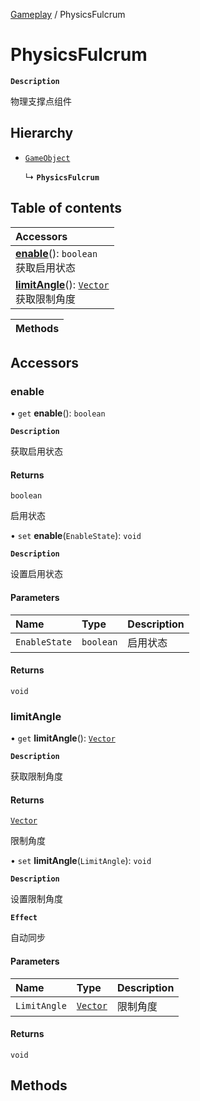 [Gameplay](../modules/Gameplay.Gameplay.md) / PhysicsFulcrum

# PhysicsFulcrum <Badge type="tip" text="Class" />

**`Description`**

物理支撑点组件

## Hierarchy

- [`GameObject`](Gameplay.GameObject.md)

  ↳ **`PhysicsFulcrum`**

## Table of contents

| Accessors |
| :-----|
| **[enable](Gameplay.PhysicsFulcrum.md#enable)**(): `boolean` <br> 获取启用状态|
| **[limitAngle](Gameplay.PhysicsFulcrum.md#limitangle)**(): [`Vector`](Type.Vector.md) <br> 获取限制角度|

| Methods |
| :-----|

## Accessors

### enable

• `get` **enable**(): `boolean`

**`Description`**

获取启用状态

#### Returns

`boolean`

启用状态

• `set` **enable**(`EnableState`): `void`

**`Description`**

设置启用状态

#### Parameters

| Name | Type | Description |
| :------ | :------ | :------ |
| `EnableState` | `boolean` | 启用状态 |

#### Returns

`void`


### limitAngle

• `get` **limitAngle**(): [`Vector`](Type.Vector.md)

**`Description`**

获取限制角度

#### Returns

[`Vector`](Type.Vector.md)

限制角度

• `set` **limitAngle**(`LimitAngle`): `void`

**`Description`**

设置限制角度

**`Effect`**

自动同步

#### Parameters

| Name | Type | Description |
| :------ | :------ | :------ |
| `LimitAngle` | [`Vector`](Type.Vector.md) | 限制角度 |

#### Returns

`void`


## Methods